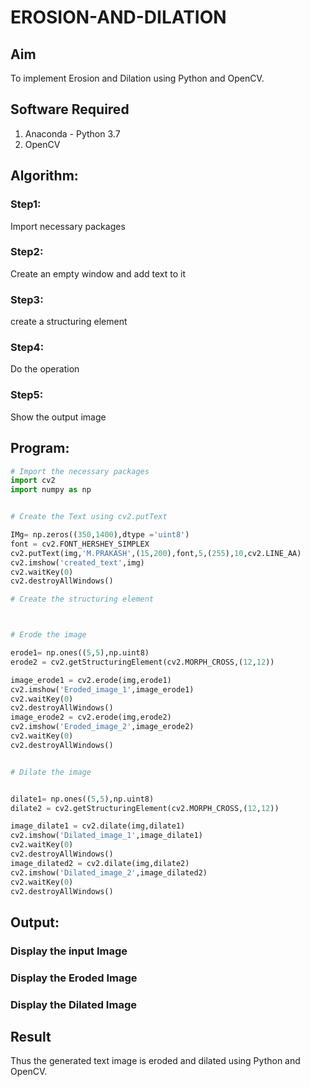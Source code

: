 # EROSION-AND-DILATION

## Aim
To implement Erosion and Dilation using Python and OpenCV.
## Software Required
1. Anaconda - Python 3.7
2. OpenCV
## Algorithm:
### Step1:
Import necessary packages

### Step2:
Create an empty window and add text to it
### Step3:
create a structuring element

### Step4:
Do the operation

### Step5:
Show the output image

 
## Program:

``` Python
# Import the necessary packages
import cv2
import numpy as np


# Create the Text using cv2.putText

IMg= np.zeros((350,1400),dtype ='uint8')
font = cv2.FONT_HERSHEY_SIMPLEX
cv2.putText(img,'M.PRAKASH',(15,200),font,5,(255),10,cv2.LINE_AA)
cv2.imshow('created_text',img)
cv2.waitKey(0)
cv2.destroyAllWindows()

# Create the structuring element



# Erode the image

erode1= np.ones((5,5),np.uint8)
erode2 = cv2.getStructuringElement(cv2.MORPH_CROSS,(12,12))

image_erode1 = cv2.erode(img,erode1)
cv2.imshow('Eroded_image_1',image_erode1)
cv2.waitKey(0)
cv2.destroyAllWindows()
image_erode2 = cv2.erode(img,erode2)
cv2.imshow('Eroded_image_2',image_erode2)
cv2.waitKey(0)
cv2.destroyAllWindows()


# Dilate the image


dilate1= np.ones((5,5),np.uint8)
dilate2 = cv2.getStructuringElement(cv2.MORPH_CROSS,(12,12))

image_dilate1 = cv2.dilate(img,dilate1)
cv2.imshow('Dilated_image_1',image_dilate1)
cv2.waitKey(0)
cv2.destroyAllWindows()
image_dilated2 = cv2.dilate(img,dilate2)
cv2.imshow('Dilated_image_2',image_dilated2)
cv2.waitKey(0)
cv2.destroyAllWindows()


```
## Output:

### Display the input Image



### Display the Eroded Image


### Display the Dilated Image



## Result
Thus the generated text image is eroded and dilated using Python and OpenCV.
